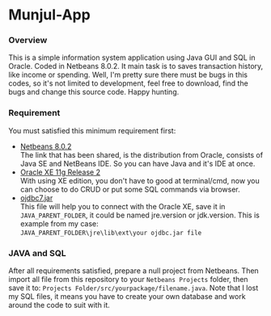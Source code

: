 # Munjul-App

### Overview
This is a simple information system application using Java GUI and SQL in Oracle. Coded in Netbeans 8.0.2. It main task is to saves transaction history, like income or spending. Well, I'm pretty sure there must be bugs in this codes, so it's not limited to development, feel free to download, find the bugs and change this source code. Happy hunting.

### Requirement
You must satisfied this minimum requirement first:
* [Netbeans 8.0.2](http://www.oracle.com/technetwork/articles/javase/jdk-netbeans-jsp-142931.html)  
The link that has been shared, is the distribution from Oracle, consists of Java SE and NetBeans IDE. So you can have Java and it's IDE at once.
* [Oracle XE 11g Release 2](http://www.oracle.com/technetwork/database/database-technologies/express-edition/downloads/index.html)  
With using XE edition, you don't have to good at terminal/cmd, now you can choose to do CRUD or put some SQL commands via browser.
* [ojdbc7.jar](http://www.oracle.com/technetwork/database/features/jdbc/jdbc-drivers-12c-download-1958347.html)  
This file will help you to connect with the Oracle XE, save it in `JAVA_PARENT_FOLDER`, it could be named jre.version or jdk.version. This is example from my case:  
`JAVA_PARENT_FOLDER\jre\lib\ext\your ojdbc.jar file`

### JAVA and SQL
After all requirements satisfied, prepare a null project from Netbeans. Then import all file from this repository to your `Netbeans Projects` folder, then save it to:
`Projects Folder/src/yourpackage/filename.java`. Note that I lost my SQL files, it means you have to create your own database and work around the code to suit with it.

